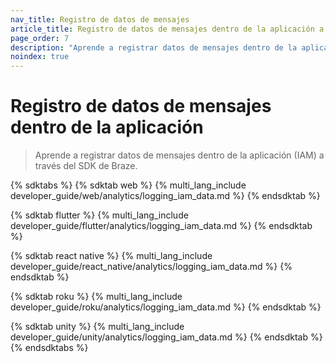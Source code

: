 ```yaml
---
nav_title: Registro de datos de mensajes
article_title: Registro de datos de mensajes dentro de la aplicación a través del SDK de Braze
page_order: 7
description: "Aprende a registrar datos de mensajes dentro de la aplicación (IAM) a través del SDK de Braze."
noindex: true
---
```


# Registro de datos de mensajes dentro de la aplicación

> Aprende a registrar datos de mensajes dentro de la aplicación (IAM) a través del SDK de Braze.

{% sdktabs %}
{% sdktab web %}
{% multi_lang_include developer_guide/web/analytics/logging_iam_data.md %}
{% endsdktab %}

{% sdktab flutter %}
{% multi_lang_include developer_guide/flutter/analytics/logging_iam_data.md %}
{% endsdktab %}

{% sdktab react native %}
{% multi_lang_include developer_guide/react_native/analytics/logging_iam_data.md %}
{% endsdktab %}

{% sdktab roku %}
{% multi_lang_include developer_guide/roku/analytics/logging_iam_data.md %}
{% endsdktab %}

{% sdktab unity %}
{% multi_lang_include developer_guide/unity/analytics/logging_iam_data.md %}
{% endsdktab %}
{% endsdktabs %}
